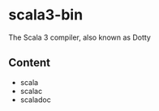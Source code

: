 scala3-bin
==========

The Scala 3 compiler, also known as Dotty

Content
-------

- scala
- scalac
- scaladoc
